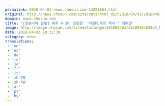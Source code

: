 ```yaml
---
permalink: 2018-04-03-news.chosun.com-13281654.html
original: http://news.chosun.com/site/data/html_dir/2018/04/03/2018040303951.html
domain: news.chosun.com
title: '[전문기자 칼럼] 제주 4·3이 진정한 ''대한민국의 역사'' 되려면'
image: http://image.chosun.com/sitedata/image/201804/03/2018040303863_0.jpg
date: 2018-04-03 18:32:30
category: news
translations: 
 - 'en'
 - 'es'
 - 'de'
 - 'ru'
 - 'ja'
 - 'fr'
 - 'it'
 - 'zh-CN'
 - 'zh-TW'
 - 'ar'
 - 'pt'
 - 'hy'
---
```


